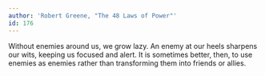 ```yaml
---
author: 'Robert Greene, "The 48 Laws of Power"'
id: 176
---
```


Without enemies around us, we grow lazy. An enemy at our heels sharpens our wits, keeping us focused and alert. It is sometimes better, then, to use enemies as enemies rather than transforming them into friends or allies.